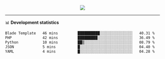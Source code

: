 <h3 align="center">
  <a href="https://github.com/hwalker928">
      <img src="https://github-profile-trophy.vercel.app/?username=hwalker928&no-bg=true&no-frame=true">
  </a>
</h3>


<hr>

📊 **Development statistics**

<!--START_SECTION:waka-->

```txt
Blade Template   46 mins         ██████████░░░░░░░░░░░░░░░   40.31 %
PHP              42 mins         █████████░░░░░░░░░░░░░░░░   36.49 %
Python           10 mins         ██▒░░░░░░░░░░░░░░░░░░░░░░   08.79 %
JSON             5 mins          █░░░░░░░░░░░░░░░░░░░░░░░░   04.40 %
YAML             4 mins          █░░░░░░░░░░░░░░░░░░░░░░░░   04.28 %
```

<!--END_SECTION:waka-->
